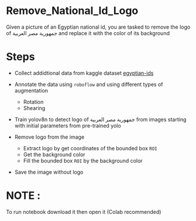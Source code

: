 # Remove_National_Id_Logo
Given a picture of an Egyptian national id, you are tasked to remove the logo of  جمهورية مصر العربية and replace it with the color of its background
# Steps
* Collect addidtional data from kaggle dataset [egyptian-ids](https://www.kaggle.com/datasets/mostafaebrahiem/egyptian-ids) 

* Annotate the data using `roboflow` and using different types of augmentation
  - Rotation
  - Shearing

* Train yolov8n to detect logo of جمهورية مصر العربية from images starting with initial parameters from pre-trained yolo

* Remove logo from the image 
  - Extract  logo by get coordinates of the bounded box `ROI`
  - Get the background color
  - Fill the bounded box `ROI` by the background color

 * Save the image without logo


# NOTE : 
To run notebook download it then open it (Colab recommended)
